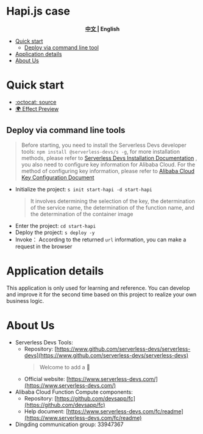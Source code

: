 # Hapi.js case

<toc>

<p align="center"><b> <a href="./readme.md"> 中文 </a> | English </b></p>

- [Quick start](#Quick-start)
    - [Deploy via command line tool](#Deploy-via-command-line-tools)
- [Application details](#Application-details)
- [About Us](#About-Us)

</toc>

# Quick start

- [:octocat: source](https://github.com/devsapp/start-web-framework/tree/master/web-framework/nodejs/nodejs-runtime/nodejs-runtime/hapi/src)
- [:earth_africa: Effect Preview](http://hapi-app.web-framework.1767215449378635.cn-hangzhou.fc.devsapp.net/documentation)

## Deploy via command line tools

> Before starting, you need to install the Serverless Devs developer tools: `npm install @serverless-devs/s -g`, for more installation methods, please refer to [Serverless Devs Installation Documentation](https://www.serverless-devs.com/serverless-devs/install) , you also need to configure key information for Alibaba Cloud. For the method of configuring key information, please refer to [Alibaba Cloud Key Configuration Document](https://www.serverless-devs.com/fc/config)
- Initialize the project: `s init start-hapi -d start-hapi`
    > It involves determining the selection of the key, the determination of the service name, the determination of the function name, and the determination of the container image
- Enter the project: `cd start-hapi`
- Deploy the project: `s deploy -y`
- Invoke： According to the returned `url` information, you can make a request in the browser

# Application details
This application is only used for learning and reference. You can develop and improve it for the second time based on this project to realize your own business logic.

# About Us
- Serverless Devs Tools:
    - Repository: [https://www.github.com/serverless-devs/serverless-devs](https://www.github.com/serverless-devs/serverless-devs)
      > Welcome to add a :star2:
    - Official website: [https://www.serverless-devs.com/](https://www.serverless-devs.com/)
- Alibaba Cloud Function Compute components:
    - Repository: [https://github.com/devsapp/fc](https://github.com/devsapp/fc)
    - Help document: [https://www.serverless-devs.com/fc/readme](https://www.serverless-devs.com/fc/readme)
- Dingding communication group: 33947367